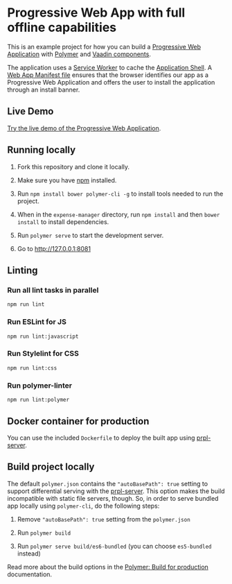 # Progressive Web App with full offline capabilities

This is an example project for how you can build a [Progressive Web Application](https://developers.google.com/web/progressive-web-apps/) with [Polymer](https://www.polymer-project.org/) and [Vaadin components](https://vaadin.com/components).


The application uses a [Service Worker](https://developers.google.com/web/fundamentals/primers/service-workers/) to cache the [Application Shell](https://developers.google.com/web/fundamentals/architecture/app-shell). A [Web App Manifest file](https://developers.google.com/web/fundamentals/web-app-manifest/) ensures that the browser identifies our app as a Progressive Web Application and offers the user to install the application through an install banner.

## Live Demo
[Try the live demo of the Progressive Web Application](https://expensemanager.demo.vaadin.com/).

## Running locally

1. Fork this repository and clone it locally.

2. Make sure you have [npm](https://www.npmjs.com/) installed.

3. Run `npm install bower polymer-cli -g` to install tools needed to run the project.

3. When in the `expense-manager` directory, run `npm install` and then `bower install` to install dependencies.

4. Run `polymer serve` to start the development server.

5. Go to http://127.0.0.1:8081

## Linting

### Run all lint tasks in parallel

```
npm run lint
```

### Run ESLint for JS

```
npm run lint:javascript
```

### Run Stylelint for CSS

```
npm run lint:css
```

### Run polymer-linter

```
npm run lint:polymer
```

## Docker container for production
You can use the included `Dockerfile` to deploy the built app using [prpl-server](https://github.com/Polymer/prpl-server-node).

## Build project locally

The default `polymer.json` contains the `"autoBasePath": true` setting to support differential serving with the [prpl-server](https://github.com/Polymer/prpl-server-node).
This option makes the build incompatible with static file servers, though. So, in order to serve bundled app locally using `polymer-cli`, do the following steps:

1. Remove `"autoBasePath": true` setting from the `polymer.json`

2. Run `polymer build`

3. Run `polymer serve build/es6-bundled` (you can choose `es5-bundled` instead)

Read more about the build options in the [Polymer: Build for production](https://www.polymer-project.org/2.0/toolbox/build-for-production) documentation.
